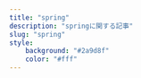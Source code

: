 ```yaml
---
title: "spring"
description: "springに関する記事"
slug: "spring"
style:
    background: "#2a9d8f"
    color: "#fff"
---
```


